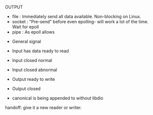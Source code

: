 



OUTPUT
 * file   : Immediately send all data available. Non-blocking on Linux.
 * socket : "Pre-send" before even epolling- will work a lot of the time. Wait for epoll
 * pipe   : As epoll allows



- General signal
- Input has data ready to read
- Input closed normal
- Input closed abnormal
- Output ready to write
- Output closed


- canonical is being appended to without libdio


handoff: give it a new reader or writer.





